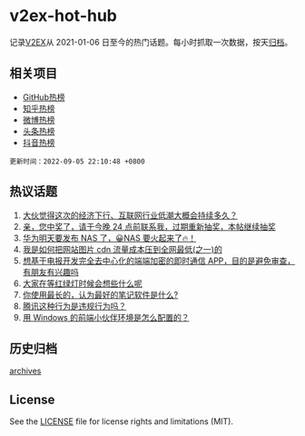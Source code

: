 # v2ex-hot-hub

 记录[V2EX](https://www.v2ex.com/)从 2021-01-06 日至今的热门话题。每小时抓取一次数据，按天[归档](archives)。
 
 ## 相关项目

- [GitHub热榜](https://github.com/snaildev/github-hot-hub)
- [知乎热榜](https://github.com/snaildev/zhihu-hot-hub)
- [微博热榜](https://github.com/snaildev/weibo-hot-hub)
- [头条热榜](https://github.com/snaildev/toutiao-hot-hub)
- [抖音热榜](https://github.com/snaildev/douyin-hot-hub)


 `更新时间：2022-09-05 22:10:48 +0800`

## 热议话题

1. [大伙觉得这次的经济下行、互联网行业低潮大概会持续多久？](https://www.v2ex.com/t/877746)
1. [亲，您中奖了，请于今晚 24 点前联系我，过期重新抽奖，本帖继续抽奖](https://www.v2ex.com/t/877784)
1. [华为明天要发布 NAS 了，😀NAS 要火起来了🔥！](https://www.v2ex.com/t/877829)
1. [我是如何把网站图片 cdn 流量成本压到全网最低(之一)的](https://www.v2ex.com/t/877718)
1. [想基于电报开发完全去中心化的端端加密的即时通信 APP，目的是避免审查，有朋友有兴趣吗](https://www.v2ex.com/t/877787)
1. [大家在等红绿灯时候会想些什么呢](https://www.v2ex.com/t/877723)
1. [你使用最长的，认为最好的笔记软件是什么?](https://www.v2ex.com/t/877756)
1. [腾讯这种行为是违规行为吗？](https://www.v2ex.com/t/877717)
1. [用 Windows 的前端小伙伴环境是怎么配置的？](https://www.v2ex.com/t/877810)

## 历史归档

[archives](archives)

## License

See the [LICENSE](LICENSE) file for license rights and limitations (MIT).
